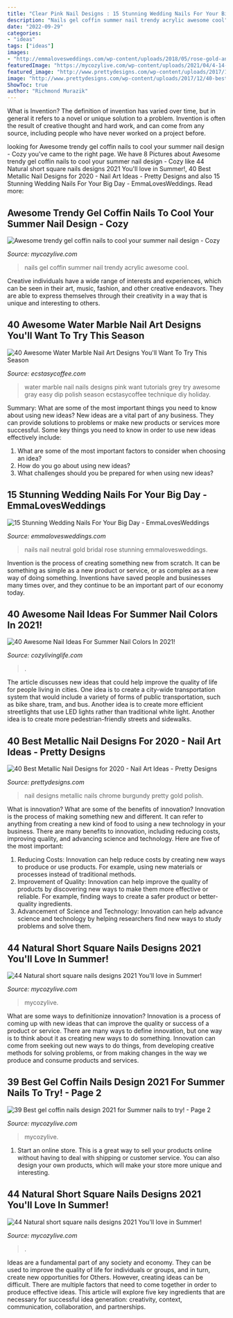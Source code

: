 ```yaml
---
title: "Clear Pink Nail Designs : 15 Stunning Wedding Nails For Your Big Day"
description: "Nails gel coffin summer nail trendy acrylic awesome cool"
date: "2022-09-29"
categories:
- "ideas"
tags: ["ideas"]
images:
- "http://emmalovesweddings.com/wp-content/uploads/2018/05/rose-gold-and-neutral-wedding-nail-ideas.jpg"
featuredImage: "https://mycozylive.com/wp-content/uploads/2021/04/4-14-683x1024.jpg"
featured_image: "http://www.prettydesigns.com/wp-content/uploads/2017/12/40-best-metallic-nail-designs-for-2018-nail-art-ideas-8.jpg"
image: "http://www.prettydesigns.com/wp-content/uploads/2017/12/40-best-metallic-nail-designs-for-2018-nail-art-ideas-8.jpg"
ShowToc: true
author: "Richmond Murazik"
---
```



What is Invention?
The definition of invention has varied over time, but in general it refers to a novel or unique solution to a problem. Invention is often the result of creative thought and hard work, and can come from any source, including people who have never worked on a project before.

	

		
looking for Awesome trendy gel coffin nails to cool your summer nail design - Cozy you've came to the right page. We have 8 Pictures about Awesome trendy gel coffin nails to cool your summer nail design - Cozy like 44 Natural short square nails designs 2021 You&#039;ll love in Summer!, 40 Best Metallic Nail Designs for 2020 - Nail Art Ideas - Pretty Designs and also 15 Stunning Wedding Nails For Your Big Day - EmmaLovesWeddings. Read more:
		
    
## Awesome Trendy Gel Coffin Nails To Cool Your Summer Nail Design - Cozy

<img loading=lazy src="https://mycozylive.com/wp-content/uploads/2020/08/19-1.jpg" onerror="this.onerror=null;this.src='https://tse4.mm.bing.net/th?id=OIP.O1-MF1qD2LScq-a6XvzrOQHaKS&amp;pid=15.1';" alt="Awesome trendy gel coffin nails to cool your summer nail design - Cozy">

_Source: mycozylive.com_

>nails gel coffin summer nail trendy acrylic awesome cool. 

	

Creative individuals have a wide range of interests and experiences, which can be seen in their art, music, fashion, and other creative endeavors. They are able to express themselves through their creativity in a way that is unique and interesting to others.

    
## 40 Awesome Water Marble Nail Art Designs You&#039;ll Want To Try This Season

<img loading=lazy src="https://i0.wp.com/www.ecstasycoffee.com/wp-content/uploads/2016/10/Pink-and-grey-water-marble-nails.jpg?resize=564%2C1004" onerror="this.onerror=null;this.src='https://tse4.mm.bing.net/th?id=OIP.cbfe2HJyUHS1WAUlxyoHkwHaNL&amp;pid=15.1';" alt="40 Awesome Water Marble Nail Art Designs You&#039;ll Want To Try This Season">

_Source: ecstasycoffee.com_

>water marble nail nails designs pink want tutorials grey try awesome gray easy dip polish season ecstasycoffee technique diy holiday. 

	

Summary: What are some of the most important things you need to know about using new ideas?
New ideas are a vital part of any business. They can provide solutions to problems or make new products or services more successful. Some key things you need to know in order to use new ideas effectively include:
1. What are some of the most important factors to consider when choosing an idea?
2. How do you go about using new ideas?
3. What challenges should you be prepared for when using new ideas?

    
## 15 Stunning Wedding Nails For Your Big Day - EmmaLovesWeddings

<img loading=lazy src="http://emmalovesweddings.com/wp-content/uploads/2018/05/rose-gold-and-neutral-wedding-nail-ideas.jpg" onerror="this.onerror=null;this.src='https://tse4.mm.bing.net/th?id=OIP.1qQBu1kXs7pa6x8lnBvbZwHaKx&amp;pid=15.1';" alt="15 Stunning Wedding Nails For Your Big Day - EmmaLovesWeddings">

_Source: emmalovesweddings.com_

>nails nail neutral gold bridal rose stunning emmalovesweddings. 

	

Invention is the process of creating something new from scratch. It can be something as simple as a new product or service, or as complex as a new way of doing something. Inventions have saved people and businesses many times over, and they continue to be an important part of our economy today.

    
## 40 Awesome Nail Ideas For Summer Nail Colors In 2021!

<img loading=lazy src="https://cozylivinglife.com/wp-content/uploads/2021/05/7-2.jpg" onerror="this.onerror=null;this.src='https://tse2.mm.bing.net/th?id=OIP.IHZM-9TnvknLfhMSd94zuAHaLH&amp;pid=15.1';" alt="40 Awesome Nail Ideas For Summer Nail Colors In 2021!">

_Source: cozylivinglife.com_

>. 

	

The article discusses new ideas that could help improve the quality of life for people living in cities. One idea is to create a city-wide transportation system that would include a variety of forms of public transportation, such as bike share, tram, and bus. Another idea is to create more efficient streetlights that use LED lights rather than traditional white light. Another idea is to create more pedestrian-friendly streets and sidewalks.

    
## 40 Best Metallic Nail Designs For 2020 - Nail Art Ideas - Pretty Designs

<img loading=lazy src="http://www.prettydesigns.com/wp-content/uploads/2017/12/40-best-metallic-nail-designs-for-2018-nail-art-ideas-8.jpg" onerror="this.onerror=null;this.src='https://tse1.mm.bing.net/th?id=OIP.r47S8ahyioHfGfqFuhCyXwHaHa&amp;pid=15.1';" alt="40 Best Metallic Nail Designs for 2020 - Nail Art Ideas - Pretty Designs">

_Source: prettydesigns.com_

>nail designs metallic nails chrome burgundy pretty gold polish. 

	

What is innovation? What are some of the benefits of innovation?
Innovation is the process of making something new and different. It can refer to anything from creating a new kind of food to using a new technology in your business. There are many benefits to innovation, including reducing costs, improving quality, and advancing science and technology. Here are five of the most important: 
1. Reducing Costs: Innovation can help reduce costs by creating new ways to produce or use products. For example, using new materials or processes instead of traditional methods.
2. Improvement of Quality: Innovation can help improve the quality of products by discovering new ways to make them more effective or reliable. For example, finding ways to create a safer product or better-quality ingredients.
3. Advancement of Science and Technology: Innovation can help advance science and technology by helping researchers find new ways to study problems and solve them.

    
## 44 Natural Short Square Nails Designs 2021 You&#039;ll Love In Summer!

<img loading=lazy src="https://mycozylive.com/wp-content/uploads/2021/04/4-14-683x1024.jpg" onerror="this.onerror=null;this.src='https://tse1.mm.bing.net/th?id=OIP.IZ6UKRMgyWlOo2yrd6A33gHaLG&amp;pid=15.1';" alt="44 Natural short square nails designs 2021 You&#039;ll love in Summer!">

_Source: mycozylive.com_

>mycozylive. 

	

What are some ways to definitionize innovation?
Innovation is a process of coming up with new ideas that can improve the quality or success of a product or service. There are many ways to define innovation, but one way is to think about it as creating new ways to do something. Innovation can come from seeking out new ways to do things, from developing creative methods for solving problems, or from making changes in the way we produce and consume products and services.

    
## 39 Best Gel Coffin Nails Design 2021 For Summer Nails To Try! - Page 2

<img loading=lazy src="https://mycozylive.com/wp-content/uploads/2021/05/12.jpg" onerror="this.onerror=null;this.src='https://tse2.mm.bing.net/th?id=OIP.aYT8z1U_pHWvvykSpNj3rgHaLH&amp;pid=15.1';" alt="39 Best gel coffin nails design 2021 for Summer nails to try! - Page 2">

_Source: mycozylive.com_

>mycozylive. 

	

1. Start an online store. This is a great way to sell your products online without having to deal with shipping or customer service. You can also design your own products, which will make your store more unique and interesting.

    
## 44 Natural Short Square Nails Designs 2021 You&#039;ll Love In Summer!

<img loading=lazy src="https://mycozylive.com/wp-content/uploads/2021/04/10-14-683x1024.jpg" onerror="this.onerror=null;this.src='https://tse3.mm.bing.net/th?id=OIP.0Y8uUB5zbBgFa7io6cKKBQHaLG&amp;pid=15.1';" alt="44 Natural short square nails designs 2021 You&#039;ll love in Summer!">

_Source: mycozylive.com_

>. 

	

Ideas are a fundamental part of any society and economy. They can be used to improve the quality of life for individuals or groups, and in turn, create new opportunities for Others. However, creating ideas can be difficult. There are multiple factors that need to come together in order to produce effective ideas. This article will explore five key ingredients that are necessary for successful idea generation: creativity, context, communication, collaboration, and partnerships.

